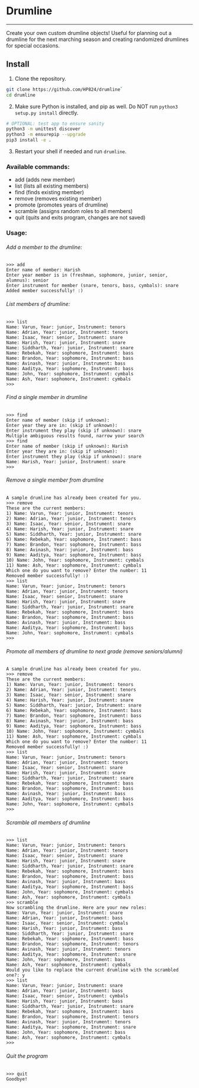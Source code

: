 # Drumline
----------

Create your own custom drumline objects!
Useful for planning out a drumline for the next marching season and creating
randomized drumlines for special occasions.

## Install
1. Clone the repository.
```sh
git clone https://github.com/HP824/drumline`
cd drumline
```
2. Make sure Python is installed, and pip as well.
Do NOT run `python3 setup.py install` directly.
```sh
# OPTIONAL: test app to ensure sanity
python3 -m unittest discover
python3 -m ensurepip --upgrade
pip3 install -e .
```
3. Restart your shell if needed and run `drumline`.

### Available commands:
* add (adds new member)
* list (lists all existing members)
* find (finds existing member)
* remove (removes existing member)
* promote (promotes years of drumline)
* scramble (assigns random roles to all members)
* quit (quits and exits program, changes are not saved)

### Usage:
###### Add a member to the drumline:
```
>>> add
Enter name of member: Harish
Enter year member is in (freshman, sophomore, junior, senior, alumnus): senior
Enter instrument for member (snare, tenors, bass, cymbals): snare
Added member successfully! :)
```

###### List members of drumline:
```
>>> list
Name: Varun, Year: junior, Instrument: tenors
Name: Adrian, Year: junior, Instrument: tenors
Name: Isaac, Year: senior, Instrument: snare
Name: Harish, Year: junior, Instrument: snare
Name: Siddharth, Year: junior, Instrument: snare
Name: Rebekah, Year: sophomore, Instrument: bass
Name: Brandon, Year: sophomore, Instrument: bass
Name: Avinash, Year: junior, Instrument: bass
Name: Aaditya, Year: sophomore, Instrument: bass
Name: John, Year: sophomore, Instrument: cymbals
Name: Ash, Year: sophomore, Instrument: cymbals
>>>
```

###### Find a single member in drumline
```
>>> find
Enter name of member (skip if unknown): 
Enter year they are in: (skip if unknown): 
Enter instrument they play (skip if unknown): snare
Multiple ambiguous results found, narrow your search
>>> find
Enter name of member (skip if unknown): Harish
Enter year they are in: (skip if unknown): 
Enter instrument they play (skip if unknown): snare
Name: Harish, Year: junior, Instrument: snare
>>> 
```

###### Remove a single member from drumline
```pycon
A sample drumline has already been created for you.
>>> remove
These are the current members:
1) Name: Varun, Year: junior, Instrument: tenors
2) Name: Adrian, Year: junior, Instrument: tenors
3) Name: Isaac, Year: senior, Instrument: snare
4) Name: Harish, Year: junior, Instrument: snare
5) Name: Siddharth, Year: junior, Instrument: snare
6) Name: Rebekah, Year: sophomore, Instrument: bass
7) Name: Brandon, Year: sophomore, Instrument: bass
8) Name: Avinash, Year: junior, Instrument: bass
9) Name: Aaditya, Year: sophomore, Instrument: bass
10) Name: John, Year: sophomore, Instrument: cymbals
11) Name: Ash, Year: sophomore, Instrument: cymbals
Which one do you want to remove? Enter the number: 11
Removed member successfully! :)
>>> list
Name: Varun, Year: junior, Instrument: tenors
Name: Adrian, Year: junior, Instrument: tenors
Name: Isaac, Year: senior, Instrument: snare
Name: Harish, Year: junior, Instrument: snare
Name: Siddharth, Year: junior, Instrument: snare
Name: Rebekah, Year: sophomore, Instrument: bass
Name: Brandon, Year: sophomore, Instrument: bass
Name: Avinash, Year: junior, Instrument: bass
Name: Aaditya, Year: sophomore, Instrument: bass
Name: John, Year: sophomore, Instrument: cymbals
>>> 
```

###### Promote all members of drumline to next grade (remove seniors/alumni)
```
A sample drumline has already been created for you.
>>> remove
These are the current members:
1) Name: Varun, Year: junior, Instrument: tenors
2) Name: Adrian, Year: junior, Instrument: tenors
3) Name: Isaac, Year: senior, Instrument: snare
4) Name: Harish, Year: junior, Instrument: snare
5) Name: Siddharth, Year: junior, Instrument: snare
6) Name: Rebekah, Year: sophomore, Instrument: bass
7) Name: Brandon, Year: sophomore, Instrument: bass
8) Name: Avinash, Year: junior, Instrument: bass
9) Name: Aaditya, Year: sophomore, Instrument: bass
10) Name: John, Year: sophomore, Instrument: cymbals
11) Name: Ash, Year: sophomore, Instrument: cymbals
Which one do you want to remove? Enter the number: 11
Removed member successfully! :)
>>> list
Name: Varun, Year: junior, Instrument: tenors
Name: Adrian, Year: junior, Instrument: tenors
Name: Isaac, Year: senior, Instrument: snare
Name: Harish, Year: junior, Instrument: snare
Name: Siddharth, Year: junior, Instrument: snare
Name: Rebekah, Year: sophomore, Instrument: bass
Name: Brandon, Year: sophomore, Instrument: bass
Name: Avinash, Year: junior, Instrument: bass
Name: Aaditya, Year: sophomore, Instrument: bass
Name: John, Year: sophomore, Instrument: cymbals
>>> 
```

###### Scramble all members of drumline
```
>>> list
Name: Varun, Year: junior, Instrument: tenors
Name: Adrian, Year: junior, Instrument: tenors
Name: Isaac, Year: senior, Instrument: snare
Name: Harish, Year: junior, Instrument: snare
Name: Siddharth, Year: junior, Instrument: snare
Name: Rebekah, Year: sophomore, Instrument: bass
Name: Brandon, Year: sophomore, Instrument: bass
Name: Avinash, Year: junior, Instrument: bass
Name: Aaditya, Year: sophomore, Instrument: bass
Name: John, Year: sophomore, Instrument: cymbals
Name: Ash, Year: sophomore, Instrument: cymbals
>>> scramble
Now scrambling the drumline. Here are your new roles:
Name: Varun, Year: junior, Instrument: snare
Name: Adrian, Year: junior, Instrument: bass
Name: Isaac, Year: senior, Instrument: cymbals
Name: Harish, Year: junior, Instrument: bass
Name: Siddharth, Year: junior, Instrument: snare
Name: Rebekah, Year: sophomore, Instrument: bass
Name: Brandon, Year: sophomore, Instrument: tenors
Name: Avinash, Year: junior, Instrument: tenors
Name: Aaditya, Year: sophomore, Instrument: snare
Name: John, Year: sophomore, Instrument: bass
Name: Ash, Year: sophomore, Instrument: cymbals
Would you like to replace the current drumline with the scrambled one?: y
>>> list
Name: Varun, Year: junior, Instrument: snare
Name: Adrian, Year: junior, Instrument: bass
Name: Isaac, Year: senior, Instrument: cymbals
Name: Harish, Year: junior, Instrument: bass
Name: Siddharth, Year: junior, Instrument: snare
Name: Rebekah, Year: sophomore, Instrument: bass
Name: Brandon, Year: sophomore, Instrument: tenors
Name: Avinash, Year: junior, Instrument: tenors
Name: Aaditya, Year: sophomore, Instrument: snare
Name: John, Year: sophomore, Instrument: bass
Name: Ash, Year: sophomore, Instrument: cymbals
>>> 
```

###### Quit the program
```
>>> quit
Goodbye!
```